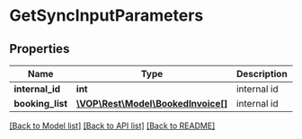 # GetSyncInputParameters

## Properties
Name | Type | Description | Notes
------------ | ------------- | ------------- | -------------
**internal_id** | **int** | internal id | [optional] 
**booking_list** | [**\VOP\Rest\Model\BookedInvoice[]**](BookedInvoice.md) | internal id | [optional] 

[[Back to Model list]](../../README.md#documentation-for-models) [[Back to API list]](../../README.md#documentation-for-api-endpoints) [[Back to README]](../../README.md)

